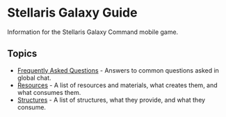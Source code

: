# Stellaris Galaxy Guide

Information for the Stellaris Galaxy Command mobile game.

## Topics

* [Frequently Asked Questions](FAQ.md) - Answers to common questions asked in global chat.
* [Resources](Resources.md) - A list of resources and materials, what creates them, and what consumes them.
* [Structures](Structures.md) - A list of structures, what they provide, and what they consume.


